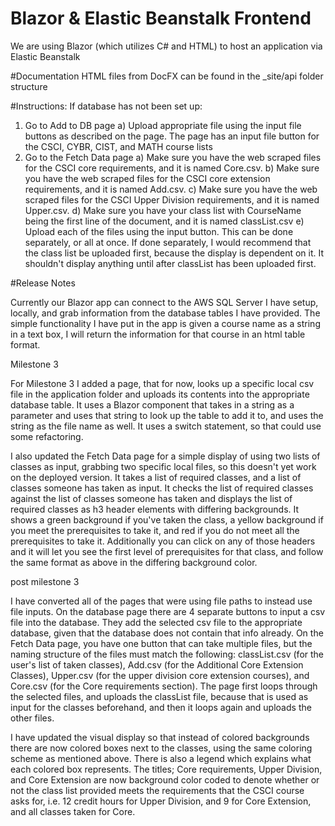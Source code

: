 <h1>Blazor & Elastic Beanstalk Frontend</h1>

<p>We are using Blazor (which utilizes C# and HTML) to host an application via Elastic Beanstalk</p>

<p>#Documentation HTML files from DocFX can be found in the _site/api folder structure<p>

#Instructions:
If database has not been set up:
  1. Go to Add to DB page
    a) Upload appropriate file using the input file buttons as described on the page.
    The page has an input file button for the CSCI, CYBR, CIST, and MATH course lists
  2. Go to the Fetch Data page
    a) Make sure you have the web scraped files for the CSCI core requirements, and it is named Core.csv. 
    b) Make sure you have the web scraped files for the CSCI core extension requirements, and it is named Add.csv. 
    c) Make sure you have the web scraped files for the CSCI Upper Division requirements, and it is named Upper.csv.
    d) Make sure you have your class list with CourseName being the first line of the document, and it is named classList.csv
    e) Upload each of the files using the input button. This can be done separately, or all at once. If done separately, I would recommend that the class list be uploaded first, because the display is dependent on it. It shouldn't display anything until after classList has been uploaded first.

#Release Notes
<p>Currently our Blazor app can connect to the AWS SQL Server I have setup, locally, and grab information from the database tables I have provided.
The simple functionality I have put in the app is given a course name as a string in a text box, I will return the information for that course in an html table format.</p>

<p>Milestone 3<p>
<p>For Milestone 3 I added a page, that for now, looks up a specific local csv file in the application folder and uploads its contents into the appropriate database table. It uses a Blazor component that takes in a string as a parameter and uses that string to look up the table to add it to, and uses the string as the file name as well. It uses a switch statement, so that could use some refactoring.<p>
<p>I also updated the Fetch Data page for a simple display of using two lists of classes as input, grabbing two specific local files, so this doesn't yet work on the deployed version. It takes a list of required classes, and a list of classes someone has taken as input. It checks the list of required classes against the list of classes someone has taken and displays the list of required classes as h3 header elements with differing backgrounds. It shows a green background if you've taken the class, a yellow background if you meet the prerequisites to take it, and red if you do not meet all the prerequisites to take it. Additionally you can click on any of those headers and it will let you see the first level of prerequisites for that class, and follow the same format as above in the differing background color.<p>

<p>post milestone 3<p>
<p>I have converted all of the pages that were using file paths to instead use file inputs. On the database page there are 4 separate buttons to input a csv file into the database. They add the selected csv file to the appropriate database, given that the database does not contain that info already. On the Fetch Data page, you have one button that can take multiple files, but the naming structure of the files must match the following: classList.csv (for the user's list of taken classes), Add.csv (for the Additional Core Extension Classes), Upper.csv (for the upper division core extension courses), and Core.csv (for the Core requirements section). The page first loops through the selected files, and uploads the classList file, because that is used as input for the classes beforehand, and then it loops again and uploads the other files. <p>
  
<p>I have updated the visual display so that instead of colored backgrounds there are now colored boxes next to the classes, using the same coloring scheme as mentioned above. There is also a legend which explains what each colored box represents. The titles; Core requirements, Upper Division, and Core Extension are now background color coded to denote whether or not the class list provided meets the requirements that the CSCI course asks for, i.e. 12 credit hours for Upper Division, and 9 for Core Extension, and all classes taken for Core.<p>
